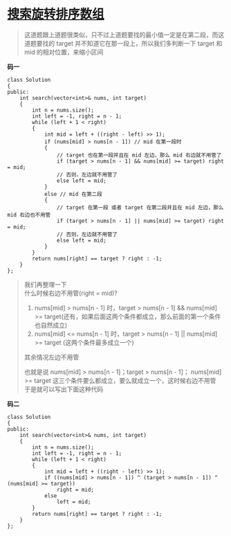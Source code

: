 # [搜索旋转排序数组](https://leetcode.cn/problems/search-in-rotated-sorted-array/description/)  
>这道题跟上道题很类似，只不过上道题要找的最小值一定是在第二段，而这道题要找的 target 并不知道它在那一段上，所以我们多判断一下 target 和 mid 的相对位置，来缩小区间  

**码一**
```
class Solution 
{
public:
    int search(vector<int>& nums, int target) 
    {
        int n = nums.size();
        int left = -1, right = n - 1;
        while (left + 1 < right)
        {
            int mid = left + ((right - left) >> 1);
            if (nums[mid] > nums[n - 1]) // mid 在第一段时
            {
                // target 也在第一段并且在 mid 左边，那么 mid 右边就不用管了
                if (target > nums[n - 1] && nums[mid] >= target) right = mid;
                // 否则，左边就不用管了
                else left = mid;
            }
            else // mid 在第二段
            {
                // target 在第一段 或者 target 在第二段并且在 mid 左边，那么 mid 右边也不用管
                if (target > nums[n - 1] || nums[mid] >= target) right = mid;
                // 否则，左边就不用管了
                else left = mid;
            }
        }
        return nums[right] == target ? right : -1;
    }
};
```
>我们再整理一下  
>什么时候右边不用管(right = mid)?
>1. nums[mid] > nums[n - 1] 时，target > nums[n - 1] && nums[mid] >= target(还有，如果后面这两个条件都成立，那么前面的第一个条件也自然成立)
>2. nums[mid] <= nums[n - 1] 时，target > nums[n - 1] || nums[mid] >= target (这两个条件最多成立一个)
>  
>其余情况左边不用管
>
>也就是说 nums[mid] > nums[n - 1]；target > nums[n - 1]； nums[mid] >= target 这三个条件要么都成立，要么就成立一个，这时候右边不用管  
>于是就可以写出下面这种代码

**码二**
```
class Solution 
{
public:
    int search(vector<int>& nums, int target) 
    {
        int n = nums.size();
        int left = -1, right = n - 1;
        while (left + 1 < right)
        {
            int mid = left + ((right - left) >> 1);
            if ((nums[mid] > nums[n - 1]) ^ (target > nums[n - 1]) ^ (nums[mid] >= target))
                right = mid;
            else
                left = mid;
        }
        return nums[right] == target ? right : -1;
    }
};
```
